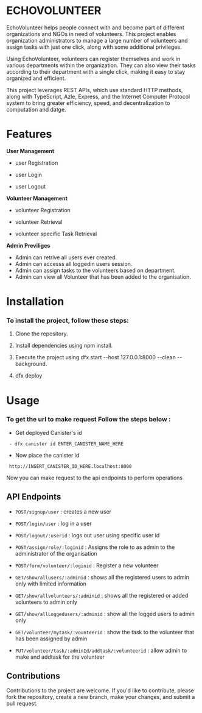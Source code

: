 # ECHOVOLUNTEER

EchoVolunteer helps people connect with and become part of different organizations and NGOs in need of volunteers. This project enables organization administrators to manage a large number of volunteers and assign tasks with just one click, along with some additional privileges.

Using EchoVolunteer, volunteers can register themselves and work in various departments within the organization. They can also view their tasks according to their department with a single click, making it easy to stay organized and efficient.

This project leverages REST APIs, which use standard HTTP methods, along with TypeScript, Azle, Express, and the Internet Computer Protocol system to bring greater efficiency, speed, and decentralization to computation and datge.   

# Features

**User Management**

 - user Registration
 * user Login
 + user Logout

**Volunteer Management**

 * volunteer Registration
 + volunteer Retrieval
 - volunteer specific Task Retrieval

**Admin Previliges**

 - Admin can retrive all users ever created. 
 - Admin can accesss all loggedin users session. 
 - Admin can assign tasks to the volunteers based on department. 
 - Admin can view all Volunteer that has been added to the organisation.  

# Installation

### To install the project, follow these steps:

1. Clone the repository.

2. Install dependencies using npm install.

3. Execute the project using dfx start --host 127.0.0.1:8000 --clean --background.

4. dfx deploy 

# Usage

### To get the url to make request Follow the steps below :
* Get deployed Canister's id  
```
 - dfx canister id ENTER_CANISTER_NAME_HERE
```
* Now place the canister id 

```
 http://INSERT_CANISTER_ID_HERE.localhost:8000
```
Now you can make request to the api endpoints to perform operations

## API Endpoints

* `POST/signup/user` : creates a new user

* `POST/login/user` : log in a user

* `POST/logout/:userid` : logs out user using specific user id

* `POST/assign/role/:loginid` : Assigns the role to as admin to the administrator of the organisation

* `POST/form/volunteer/:loginid` : Register a new volunteer

* `GET/show/allusers/:adminid` : shows all the registered users to admin only with limited information

* `GET/show/allvolunteers/:adminid` : shows all the registered or added volunteers to admin only

* `GET/show/allLoggedusers/:adminid` : show all the logged users to admin only

* `GET/volunteer/mytask/:vounteerid` : show the task to the volunteer that has been assigned by admin 

* `PUT/volunteer/task/:adminId/addtask/:volunteerid` : allow admin to make and addtask for the volunteer

## Contributions

Contributions to the project are welcome. If you'd like to contribute, please fork the repository, create a new branch, make your changes, and submit a pull request.






